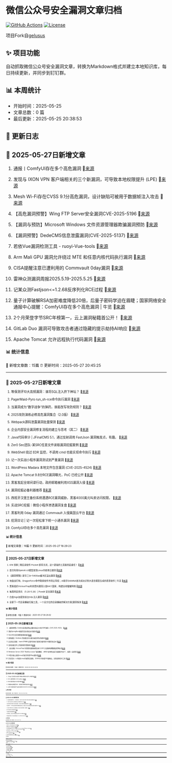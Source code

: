 # 微信公众号安全漏洞文章归档

[![GitHub Actions](https://github.com/gelusus/wxvl/actions/workflows/update_today.yml/badge.svg)](https://github.com/gelusus/wxvl/actions)
[![License](https://img.shields.io/badge/license-MIT-blue.svg)](LICENSE)

项目Fork自[gelusus](https://github.com/gelusus/wxvl)

## ✨ 项目功能

自动抓取微信公众号安全漏洞文章，转换为Markdown格式并建立本地知识库，每日持续更新，并同步到钉钉群。

## 📊 本周统计
- 开始时间：2025-05-25
- 文章总数：0 篇
- 最后更新：2025-05-25 20:38:53

## 📝 更新日志

## 📢 2025-05-27日新增文章

1. 通报丨ComfyUI存在多个高危漏洞 🔗[来源](https://mp.weixin.qq.com/s?__biz=MjM5MzMwMDU5NQ==&mid=2649173069&idx=3&sn=2d17e34234a8bcc099915e7259d98609)

2. 发现与 IXON VPN 客户端相关的三个新漏洞，可导致本地权限提升 (LPE) 🔗[来源](https://mp.weixin.qq.com/s?__biz=MzAxMjYyMzkwOA==&mid=2247530229&idx=3&sn=70f3209757ed00e0906074d10d488d38)

3. Mesh Wi-Fi存在CVSS 9.1分高危漏洞，设计缺陷可被用于数据帧注入攻击 🔗[来源](https://mp.weixin.qq.com/s?__biz=MjM5NjA0NjgyMA==&mid=2651321929&idx=4&sn=7c4223920cb17acbc65fb665c7da7365)

4. 【高危漏洞预警】Wing FTP Server安全漏洞CVE-2025-5196 🔗[来源](https://mp.weixin.qq.com/s?__biz=MzI3NzMzNzE5Ng==&mid=2247490142&idx=1&sn=208226258cd185a7acfbdbfd55481e6d)

5. 【漏洞与预防】Microsoft Windows 文件资源管理器欺骗漏洞预防 🔗[来源](https://mp.weixin.qq.com/s?__biz=MzkyOTQ0MjE1NQ==&mid=2247499635&idx=1&sn=cca778a3a8b5c545de9edc8d2a4f2c92)

6. 【漏洞预警】DedeCMS信息泄露漏洞(CVE-2025-5137) 🔗[来源](https://mp.weixin.qq.com/s?__biz=MzI3NzMzNzE5Ng==&mid=2247490142&idx=2&sn=1b3a904c690bb5f4b6fcc44d8df3cdca)

7. 若依Vue漏洞检测工具 - ruoyi-Vue-tools 🔗[来源](https://mp.weixin.qq.com/s?__biz=MzIzNTE0Mzc0OA==&mid=2247486382&idx=1&sn=77eaf3570de212554a2bdba0e7f1d755)

8. Arm Mali GPU 漏洞允许绕过 MTE 和任意内核代码执行漏洞 🔗[来源](https://mp.weixin.qq.com/s?__biz=MzI0NzE4ODk1Mw==&mid=2652096281&idx=1&sn=de29f14ed3da4e130ab8507f590898de)

9. CISA提醒注意已遭利用的 Commvault 0day漏洞 🔗[来源](https://mp.weixin.qq.com/s?__biz=MzI2NTg4OTc5Nw==&mid=2247523124&idx=1&sn=1a8e46e871f1fae51bb1c752be774842)

10. 雷神众测漏洞周报2025.5.19-2025.5.25 🔗[来源](https://mp.weixin.qq.com/s?__biz=MzI0NzEwOTM0MA==&mid=2652503419&idx=1&sn=ec858e748fb40bf4b477958bc4ede59b)

11. 记某众测Fastjson<=1.2.68反序列化RCE过程 🔗[来源](https://mp.weixin.qq.com/s?__biz=Mzk0MTIzNTgzMQ==&mid=2247521136&idx=1&sn=e6e3e3b78b2343b548d40246af0c841f)

12. 量子计算破解RSA加密难度降低20倍，后量子密码学迫在眉睫；国家网络安全通报中心提醒：ComfyUI存在多个高危漏洞 | 牛览 🔗[来源](https://mp.weixin.qq.com/s?__biz=MjM5Njc3NjM4MA==&mid=2651137007&idx=2&sn=1aaad1f68d3e1cc0bb3260721d30302c)

13. 2个月荣登字节SRC年榜第一，云上漏洞秘籍首公开！ 🔗[来源](https://mp.weixin.qq.com/s?__biz=Mzk0OTY1NTI5Mw==&mid=2247492421&idx=1&sn=899c37a36234e4c8668f3f56303615fe)

14. GitLab Duo 漏洞可导致攻击者通过隐藏的提示劫持AI响应 🔗[来源](https://mp.weixin.qq.com/s?__biz=MzI2NTg4OTc5Nw==&mid=2247523124&idx=2&sn=11426f6aaac01c747218a552ac6e5129)

15. Apache Tomcat 允许远程执行代码漏洞 🔗[来源](https://mp.weixin.qq.com/s?__biz=MzI0NzE4ODk1Mw==&mid=2652096281&idx=2&sn=eacfc63c8ed2750785941e88c3fd39d7)

#### 📊 统计信息
<small>📝 新增文章数：15篇
⏰ 更新时间：2025-05-27 20:45:25<small>

---


## 📢 2025-05-27日新增文章

1. 等保测评10大高频漏洞：谁将SQL注入挤下神坛？ 🔗[来源](https://mp.weixin.qq.com/s?__biz=MzIwMzIyMjYzNA==&mid=2247518969&idx=1&sn=7783174861ed4ff1671378b9289992b8)

2. PagerMaid-Pyro run_sh-rce命令执行漏洞 🔗[来源](https://mp.weixin.qq.com/s?__biz=Mzk1Nzg3ODkyNg==&mid=2247484110&idx=1&sn=0d12f8dc81d838679c88fcd84e2cad8e)

3. 当漏洞成为“数字战争”的弹药，谁能改写攻防规则？ 🔗[来源](https://mp.weixin.qq.com/s?__biz=MzkxMTIyMjg0NQ==&mid=2247495770&idx=1&sn=bf9b4d19d561f3a167dd614346a65b4f)

4. 2025攻防演练必修高危漏洞集合（2.0版） 🔗[来源](https://mp.weixin.qq.com/s?__biz=MzIwMjcyNzA5Mw==&mid=2247495068&idx=1&sn=0103937e748038484a8b0477280bfba1)

5. Webpack源码泄露漏洞批量探测 🔗[来源](https://mp.weixin.qq.com/s?__biz=MzU3NzY3MzYzMw==&mid=2247500035&idx=1&sn=26d64d1d383e5bdf94f81ad0facdd3d9)

6. 企业内部安全漏洞修复流程的建立与思考（其二） 🔗[来源](https://mp.weixin.qq.com/s?__biz=MzU2MzY1NjU3Ng==&mid=2247485929&idx=1&sn=8695ae54ebb1723a95a85a3fdf81559b)

7. Java代码审计 | JFinalCMS 5.1，通过反射调用 FastJson 漏洞触发点，有趣。 🔗[来源](https://mp.weixin.qq.com/s?__biz=Mzg3MDU1MjgwNA==&mid=2247487425&idx=1&sn=b463a6fd6d2a6b341874eeb038c16044)

8. Zer0 Sec团队-某SRC任意文件读取漏洞挖掘案例 🔗[来源](https://mp.weixin.qq.com/s?__biz=MzkyNzg4NTU0NQ==&mid=2247485589&idx=1&sn=308a44fe96ac6e8ca80a8e1f5d0f5b56)

9. WebShell 绕过 EDR 监控，不调用 cmd 也能实现命令执行 🔗[来源](https://mp.weixin.qq.com/s?__biz=MzUyOTc3NTQ5MA==&mid=2247499748&idx=3&sn=f1d9403b08dbf8776ad839cb85b4a94f)

10. 记一次实战小程序漏洞测试到严重漏洞 🔗[来源](https://mp.weixin.qq.com/s?__biz=MzAwMjA5OTY5Ng==&mid=2247526415&idx=1&sn=99f277b93b1a927837ff376f50d001af)

11. WordPress Madara 本地文件包含漏洞 (CVE-2025-4524) 🔗[来源](https://mp.weixin.qq.com/s?__biz=MzkzMTcwMTg1Mg==&mid=2247491608&idx=1&sn=2dfeb11acdab967374f23e43c25dcc1c)

12. Apache Tomcat 9.8分RCE漏洞曝光，PoC 已经公开 🔗[来源](https://mp.weixin.qq.com/s?__biz=MzI2NzAwOTg4NQ==&mid=2649795241&idx=2&sn=1d6d27a7a4709b3fe42e178e6a36ca8f)

13. 黑客发起全球间谍行动，政府邮箱被利用XSS漏洞入侵 🔗[来源](https://mp.weixin.qq.com/s?__biz=MzkzMzE5OTQzMA==&mid=2247486753&idx=1&sn=3abdaa3b245cc30c92e6322dcc3f1c70)

14. 漏洞挖掘必备利器推荐 🔗[来源](https://mp.weixin.qq.com/s?__biz=MzU4OTg4Nzc4MQ==&mid=2247506144&idx=1&sn=0c45651d114b0ae75e3c28b22524ef6a)

15. 西班牙汉堡王备份系统遭遇RCE漏洞威胁，黑客4000美元叫卖访问权限。 🔗[来源](https://mp.weixin.qq.com/s?__biz=MzIwNzAwOTQxMg==&mid=2652251917&idx=1&sn=c14ea2340b3bf7692b029ded8d2084cc)

16. 实战SRC挖掘｜微信小程序渗透漏洞复盘 🔗[来源](https://mp.weixin.qq.com/s?__biz=Mzk0Mzc1MTI2Nw==&mid=2247490772&idx=1&sn=91e17e7d01c13ca1a0cb4f15eccf1d69)

17. 黑客利用 0day 漏洞通过 Commvault 入侵美国云平台 🔗[来源](https://mp.weixin.qq.com/s?__biz=MzI2NzAwOTg4NQ==&mid=2649795241&idx=1&sn=8c0be31950ee1caba4515bd8c6e78567)

18. 挖洞日记 | 记一次轻松拿下统一小通杀漏洞 🔗[来源](https://mp.weixin.qq.com/s?__biz=MzUyODkwNDIyMg==&mid=2247550223&idx=1&sn=080537e5dae12585a760656d296060ee)

19. ComfyUI存在多个高危漏洞 🔗[来源](https://mp.weixin.qq.com/s?__biz=MzU1MTE1MjU5Nw==&mid=2247485609&idx=1&sn=4ed56a37679b5c97087104dee6927274)

#### 📊 统计信息
<small>📝 新增文章数：19篇
⏰ 更新时间：2025-05-27 16:29:23<small>

---


## 📢 2025-05-27日新增文章

1. 618 领券 | 稍后读软件 Pocket 即将关闭，这个更强的工具能担起重任！ 🔗[来源](https://mp.weixin.qq.com/s?__biz=MzI2MjcwMTgwOQ==&mid=2247492400&idx=1&sn=b6a3819edf4e9dfeb14515aab465825a)

2. 首次利用OpenAI o3模型发现Linux内核零日漏洞 🔗[来源](https://mp.weixin.qq.com/s?__biz=MzI4NDY2MDMwMw==&mid=2247514421&idx=2&sn=cce953e1f93937d286c85ab93f963865)

3. 【漏洞预警】新华三Gr-5400ax缓冲区溢出漏洞 🔗[来源](https://mp.weixin.qq.com/s?__biz=MzI3NzMzNzE5Ng==&mid=2247490133&idx=1&sn=ddd170b9cadad60d41c6581c82f3c8ac)

4. 地盘战打响，DragonForce争夺勒索软件市场主导权；AI助手DIANNA首次成功识别大语言模型生成的恶意软件 | 牛览 🔗[来源](https://mp.weixin.qq.com/s?__biz=MjM5Njc3NjM4MA==&mid=2651136993&idx=2&sn=24ab2dba798f4bcf2ce2dab974ee8d55)

5. 黑客组织ViciousTrap利用思科漏洞入侵84个国家，构建全球蜜罐网络 🔗[来源](https://mp.weixin.qq.com/s?__biz=MjM5NjA0NjgyMA==&mid=2651321761&idx=4&sn=8aa3eb79d0743637147049e31344da8e)

6. 每周网安资讯 （5.20-5.26）| Poedit 安全漏洞 🔗[来源](https://mp.weixin.qq.com/s?__biz=MzI2MzU0NTk3OA==&mid=2247506384&idx=1&sn=d41497eacbe57bb1d5fa6beafb7f122a)

7. 白盒Sign加密到前台SQL注入漏洞 🔗[来源](https://mp.weixin.qq.com/s?__biz=MzkyMjM5NDM3NQ==&mid=2247486487&idx=1&sn=3889ebfbd2f4edc0c3901392d6ce9585)

8. 全新下一代目录爆破扫描工具，一个全方位的目录爆破的解决方案|漏洞探测 🔗[来源](https://mp.weixin.qq.com/s?__biz=Mzg3ODE2MjkxMQ==&mid=2247491671&idx=1&sn=c5f692e69aee368494586d30ac95d47b)

#### 📊 统计信息
<small>📝 新增文章数：8篇
⏰ 更新时间：2025-05-27 00:26:02<small>

---


## 📢 2025-05-26日新增文章

1. 【漏洞预警】Grafana未授权跨站点脚本攻击xss和SSRF漏洞（CVE-2025-4123） 🔗[来源](https://mp.weixin.qq.com/s?__biz=MzkyNTYxNDAwNQ==&mid=2247484806&idx=1&sn=be2659279b030eef5e06feca6531b7ad)

2. 浅析SpringBoot框架常见未授权访问漏洞 🔗[来源](https://mp.weixin.qq.com/s?__biz=MzIyNTIxNDA1Ng==&mid=2659211870&idx=1&sn=e5eb84aa661afeffb2798381b6d15335)

3. OpenAI大语言模型漏洞挖掘 🔗[来源](https://mp.weixin.qq.com/s?__biz=MzIxMDIwODM2MA==&mid=2653932190&idx=1&sn=c30630174b2223f93458c6ee9e77de2b)

4. 漏洞通告 | Grafana 开放重定向与服务端请求伪造漏洞 🔗[来源](https://mp.weixin.qq.com/s?__biz=Mzg5MTc3ODY4Mw==&mid=2247507761&idx=1&sn=ef3242ad509ed6a12634f21f802dcd5d)

5. 安全热点周报：Ivanti EPMM 远程代码执行漏洞已被利用于有限的攻击中 🔗[来源](https://mp.weixin.qq.com/s?__biz=MzU5NDgxODU1MQ==&mid=2247503427&idx=1&sn=68e2ee9124e84ee0b05694b0952cec7f)

6. 查找高级文件上传漏洞的完整指南 🔗[来源](https://mp.weixin.qq.com/s?__biz=MzI0MTUwMjQ5Nw==&mid=2247488481&idx=1&sn=b98bf997e66b4d0f1196ca7c19b0dfd0)

7. 【安全圈】ViciousTrap 利用思科漏洞操控全球 5,300 台设备构建蜜罐监控网络 🔗[来源](https://mp.weixin.qq.com/s?__biz=MzIzMzE4NDU1OQ==&mid=2652069834&idx=1&sn=335db8c1f2b23d140ba49e50ec855ed0)

8. Windows Server 2025 “BadSuccessor”漏洞解析：dMSA 新特性反成“权限赠予后门”，域控一击即溃 🔗[来源](https://mp.weixin.qq.com/s?__biz=MzA4NTY4MjAyMQ==&mid=2447900594&idx=1&sn=49967bc1a632a5d21d61181929a64604)

9. AI首次独立发现Linux内核可利用0Day漏洞 🔗[来源](https://mp.weixin.qq.com/s?__biz=MzA5ODA0NDE2MA==&mid=2649788619&idx=1&sn=7edd031550c18e5bc06975a63cc61a90)

10. 历史首次！o3找到Linux内核零日漏洞，12000行代码看100遍揪出，无需调用任何工具 🔗[来源](https://mp.weixin.qq.com/s?__biz=MzkwMTQyODI4Ng==&mid=2247496855&idx=2&sn=19a9d8e0672c21ea10d987febab0d279)

#### 📊 统计信息
<small>📝 新增文章数：10篇
⏰ 更新时间：2025-05-26 20:42:02<small>

---


## 📢 2025-05-26日新增文章

1. 【0day】某无提示云挖矿4链盗u系统前台文件上传漏洞 🔗[来源](https://mp.weixin.qq.com/s?__biz=Mzg4MTkwMTI5Mw==&mid=2247489795&idx=1&sn=a8d894b25d88572f7cedf21034f26c27)

2. 工具 | 漏洞挖掘小工具-SeeMore 🔗[来源](https://mp.weixin.qq.com/s?__biz=MzkxNDAyNTY2NA==&mid=2247519543&idx=1&sn=1a444807e71915e56cc6ce6ba82aa495)

3. CNVD漏洞周报2025年第19期 🔗[来源](https://mp.weixin.qq.com/s?__biz=MzU3ODM2NTg2Mg==&mid=2247496002&idx=1&sn=42ceff19e40ee69f47921352b4acc3b9)

4. 关键基础设施遭受攻击：漏洞成为黑客首选武器 🔗[来源](https://mp.weixin.qq.com/s?__biz=MzkxNzA3MTgyNg==&mid=2247538917&idx=1&sn=73d4461f6b7ff10643dc088854fec577)

5. 上周关注度较高的产品安全漏洞(20250519-20250525) 🔗[来源](https://mp.weixin.qq.com/s?__biz=MzU3ODM2NTg2Mg==&mid=2247496002&idx=2&sn=85d90003c5777cda7d6cdc539c3b982d)

#### 📊 统计信息
<small>📝 新增文章数：5篇
⏰ 更新时间：2025-05-26 16:41:56<small>

---


## 📢 2025-05-26日新增文章

1. AI 赋能漏洞变种分析：从已知到未知，Hacktron 发现 Ivanti EPMM 新攻击向量的启示 🔗[来源](https://mp.weixin.qq.com/s?__biz=MzkzMTYyMDk1Nw==&mid=2247483863&idx=1&sn=0be008eb5656674456686070d3870748)

2. 一款专为安全研究人员和白帽子设计的漏洞赏金工具 🔗[来源](https://mp.weixin.qq.com/s?__biz=MzAxMjE3ODU3MQ==&mid=2650610861&idx=4&sn=8d58deaa3f6602b6e48d52bda5f9d2cb)

3. “国补”政策下的黑色产业链分析报告：黑灰产如何利用漏洞套取补贴？ 🔗[来源](https://mp.weixin.qq.com/s?__biz=MzkzMDE5MDI5Mg==&mid=2247509221&idx=1&sn=df31efc1e77b29b75c391c34dc67cb05)

4. 美国NIST、CISA联合提出漏洞利用概率度量标准 | 河南某公司办公系统遭篡改挂恶意标语被罚3万元 🔗[来源](https://mp.weixin.qq.com/s?__biz=MzI1OTA1MzQzNA==&mid=2651248016&idx=1&sn=06735a421a9c8937f036e7b4ca1fcd9c)

5. 【两万字原创长文】完全零基础入门Fastjson系列漏洞（基础篇） 🔗[来源](https://mp.weixin.qq.com/s?__biz=MzkzNzQyMDkxMQ==&mid=2247488187&idx=1&sn=e139a99381ec99c5c0ea6edbe1d75512)

6. PHP中的session漏洞利用 🔗[来源](https://mp.weixin.qq.com/s?__biz=MzU2NDY2OTU4Nw==&mid=2247520709&idx=1&sn=676ba7b4e5166fdb4039f80f1288888c)

7. 任用账号密码重置漏洞 🔗[来源](https://mp.weixin.qq.com/s?__biz=MzkxMjg3NzU0Mg==&mid=2247485756&idx=1&sn=d9a887e689e231310571669ec835b2ff)

8. 车联网安全 | 通过API漏洞控制全球日产LEAF车辆功能 🔗[来源](https://mp.weixin.qq.com/s?__biz=MzI4NTcxMjQ1MA==&mid=2247616220&idx=1&sn=14b4b56499ecfeff07458310d197960e)

9. 黑客宣称利用 ​​API 接口漏洞窃取 12 亿 Facebook 用户记录 🔗[来源](https://mp.weixin.qq.com/s?__biz=MzU1NjczNjA0Nw==&mid=2247486797&idx=1&sn=c1695cf1b623edc05105419e667d2205)

#### 📊 统计信息
<small>📝 新增文章数：9篇
⏰ 更新时间：2025-05-26 12:27:48<small>

---


## 📢 2025-05-26日新增文章

1. 漏洞预警 | 上讯信息运维管理审计系统注入漏洞 🔗[来源](https://mp.weixin.qq.com/s?__biz=MzkwMTQ0NDA1NQ==&mid=2247493213&idx=2&sn=b03ad893449bbbdba54c70468c32496e)

2. 漏洞预警 | 妖气山视频管理系统SQL注入漏洞 🔗[来源](https://mp.weixin.qq.com/s?__biz=MzkwMTQ0NDA1NQ==&mid=2247493213&idx=3&sn=0e5148e388ecd76a2f82a33b155dc8bf)

3. APT组织利用 Ivanti 漏洞攻击关键部门 🔗[来源](https://mp.weixin.qq.com/s?__biz=MzI2NzAwOTg4NQ==&mid=2649795228&idx=1&sn=6e01605f34eba5d585ca6b69e0b73160)

4. APT利用SaaS零日漏洞(CVE-2025-3928)攻陷Azure云！Commvault事件剖析M365数据安全与防御体系 🔗[来源](https://mp.weixin.qq.com/s?__biz=MzA4NTY4MjAyMQ==&mid=2447900583&idx=1&sn=8ebdfbb9576a61b04f7c64facaa10bcb)

5. 从 SSRF 到 RCE：一次众测Fastjson<=1.2.68反序列化RCE过程|挖洞技巧 🔗[来源](https://mp.weixin.qq.com/s?__biz=Mzg3ODE2MjkxMQ==&mid=2247491658&idx=1&sn=76946720de56c1de24e078e3b915fce0)

6. Web3 漏洞眼: Cetus AMM 2 亿美元被黑事件 🔗[来源](https://mp.weixin.qq.com/s?__biz=MzkwODI1ODgzOA==&mid=2247507055&idx=1&sn=f87c3e85fc53e0b53da2054598728cda)

7. 漏洞预警 | VMware vCenter Server认证命令执行漏洞 🔗[来源](https://mp.weixin.qq.com/s?__biz=MzkwMTQ0NDA1NQ==&mid=2247493213&idx=1&sn=fbb80feb41193cbffbc16c9aeef6ad20)

8. crAPI - 存在漏洞的API项目 🔗[来源](https://mp.weixin.qq.com/s?__biz=MzA5NDI0NzY3Mg==&mid=2247484887&idx=1&sn=85b0924c6702a9cdaedf8f3b651a8771)

9. 一款开源免费的漏洞扫描工具-Sirius 🔗[来源](https://mp.weixin.qq.com/s?__biz=MzkxMzIwNTY1OA==&mid=2247512147&idx=1&sn=9471a118a3ce4d78f68a22710993cdd9)

10. 经典华为路由器漏洞复现详细分析(包括整个漏洞链) 🔗[来源](https://mp.weixin.qq.com/s?__biz=MzkxNzY5MTg1Ng==&mid=2247487889&idx=2&sn=1fda19011d2dc80b33f1c56c4b52d025)

#### 📊 统计信息
<small>📝 新增文章数：10篇
⏰ 更新时间：2025-05-26 09:49:38<small>

---


## 📢 2025-05-26日新增文章

1. 英国电信服务提供商 O2 UK 修复了通呼叫定位用户位置的漏洞 🔗[来源](https://mp.weixin.qq.com/s?__biz=Mzg3ODY0NTczMA==&mid=2247492983&idx=1&sn=3e2ccbfad6e42c1a2476834c0dce0e29)

2. 漏洞挖掘 | 简单的弱口令到垂直越权思路分享 🔗[来源](https://mp.weixin.qq.com/s?__biz=MzkzMzE5OTQzMA==&mid=2247486722&idx=1&sn=2836d5e911cdf2aa4fc1475c3d04ebeb)

#### 📊 统计信息
<small>📝 新增文章数：2篇
⏰ 更新时间：2025-05-26 04:21:20<small>

---


## 📢 2025-05-26日新增文章

1. Canon 打印机存在获取管理员权限漏洞 🔗[来源](https://mp.weixin.qq.com/s?__biz=MzI0NzE4ODk1Mw==&mid=2652096267&idx=2&sn=8244bc202073633729ee396fd62547de)

2. 汉堡王备份系统RCE漏洞被4000美元售卖 🔗[来源](https://mp.weixin.qq.com/s?__biz=MzA5MzU5MzQzMA==&mid=2652115887&idx=1&sn=b4d3b673f74438831977b77e70d5fcf1)

3. 工具推荐 | Swagger API漏洞自动化填充参数利用工具 🔗[来源](https://mp.weixin.qq.com/s?__biz=MzkwNjczOTQwOA==&mid=2247494692&idx=1&sn=684617c4357b88abab49bc9ffcaf9a76)

4. 宏景eHR searchCreatPlanList.do SQL注入漏洞 🔗[来源](https://mp.weixin.qq.com/s?__biz=MzkzMTcwMTg1Mg==&mid=2247491585&idx=1&sn=52371eb8c1d25ba8b609667758a65c0c)

5. 某医院小程序系统存在水平越权漏洞被约谈 🔗[来源](https://mp.weixin.qq.com/s?__biz=MzA5MzU5MzQzMA==&mid=2652115889&idx=2&sn=db33013e07459b07eef08fde86cce8db)

6. 记一次拿下全校信息的漏洞+垂直越权 🔗[来源](https://mp.weixin.qq.com/s?__biz=MzkyNTUyNTE5OA==&mid=2247487021&idx=1&sn=5a6ba91dcddd6ea6ee05af338654b86b)

7. 一款功能强大的通用漏洞扫描器-Sirius！ 🔗[来源](https://mp.weixin.qq.com/s?__biz=Mzg5NzUyNTI1Nw==&mid=2247497368&idx=1&sn=3601f98d7f63a8be5b429802b5b2d26d)

8. PHP漏洞在白盒审计中的技巧（1）——PHP弱类型特性 🔗[来源](https://mp.weixin.qq.com/s?__biz=MzU2NDY2OTU4Nw==&mid=2247520697&idx=1&sn=51ca3d136ea125c1f8234233268645d9)

9. Ai + burpsuite@漏洞自动化检测搭建 🔗[来源](https://mp.weixin.qq.com/s?__biz=Mzg4NDk4MTk5OA==&mid=2247485572&idx=1&sn=f138b97c3132aa5a0806897a72b12cd2)

10. Apple XNU 内核提权漏洞 🔗[来源](https://mp.weixin.qq.com/s?__biz=MzI0NzE4ODk1Mw==&mid=2652096267&idx=1&sn=d22225f6ef431db6c818763e332e5630)

#### 📊 统计信息
<small>📝 新增文章数：10篇
⏰ 更新时间：2025-05-26 00:24:47<small>

---


## 📢 2025-05-25日新增文章

1. XXE：高级 XXE 漏洞利用完整指南 🔗[来源](https://mp.weixin.qq.com/s?__biz=MzI0MTUwMjQ5Nw==&mid=2247488480&idx=1&sn=8afdd1d2cfe9f2e9f4658c8ea95d2469)

2. GitLab Duo AI编程助手漏洞可让攻击者通过隐藏提示劫持AI响应 🔗[来源](https://mp.weixin.qq.com/s?__biz=MjM5NjA0NjgyMA==&mid=2651321719&idx=3&sn=26247fefa30803d1ea9eb6b0bf5265bf)

3. 万户 ezOFFICE govdocumentmanager_judge_receivenum.jsp SQL 注入漏洞 🔗[来源](https://mp.weixin.qq.com/s?__biz=MzkzMTcwMTg1Mg==&mid=2247491575&idx=1&sn=0be139de91d844441cd7997712973fd0)

4. 文件包含漏洞：一场网络安全的“谍影重重”？ 🔗[来源](https://mp.weixin.qq.com/s?__biz=MzU3MjczNzA1Ng==&mid=2247497458&idx=2&sn=83b3d6b176b026d4e3dd7f6ad53ca91f)

5. Java代码审计 | Alibaba Sentinel SSRF漏洞代码审计 🔗[来源](https://mp.weixin.qq.com/s?__biz=Mzg3MDU1MjgwNA==&mid=2247487407&idx=1&sn=b0189ed709faf9ebae19ae93fbff7191)

#### 📊 统计信息
<small>📝 新增文章数：5篇
⏰ 更新时间：2025-05-25 20:39:16<small>

---


---
